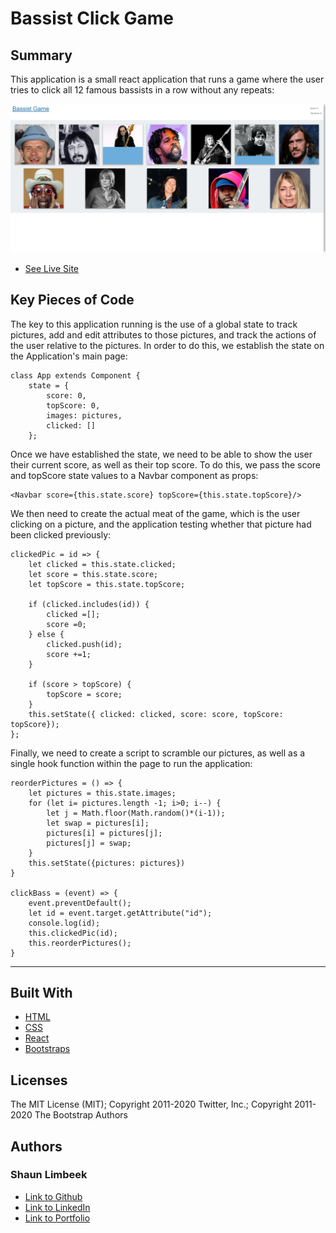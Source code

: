 # Bassist Click Game

## Summary

This application is a small react application that runs a game where the user tries to click all 12 famous bassists in a row without any repeats:

![Picture of Website](./assets/picofsite.png)

* [See Live Site](https://nameless-wildwood-28032.herokuapp.com/)

## Key Pieces of Code

The key to this application running is the use of a global state to track pictures, add and edit attributes to those pictures, and track the actions of the user relative to the pictures.  In order to do this, we establish the state on the Application's main page:

```
class App extends Component {
    state = {
        score: 0,
        topScore: 0,
        images: pictures,
        clicked: []
    };
```

Once we have established the state, we need to be able to show the user their current score, as well as their top score. To do this, we pass the score and topScore state values to a Navbar component as props:

```
<Navbar score={this.state.score} topScore={this.state.topScore}/>
```

We then need to create the actual meat of the game, which is the user clicking on a picture, and the application testing whether that picture had been clicked previously:

```
clickedPic = id => {
    let clicked = this.state.clicked;
    let score = this.state.score;
    let topScore = this.state.topScore;

    if (clicked.includes(id)) {
        clicked =[];
        score =0;
    } else {
        clicked.push(id);
        score +=1;
    }
   
    if (score > topScore) {
        topScore = score;
    }
    this.setState({ clicked: clicked, score: score, topScore: topScore});
};
```

Finally, we need to create a script to scramble our pictures, as well as a single hook function within the page to run the application:

```
reorderPictures = () => {
    let pictures = this.state.images;
    for (let i= pictures.length -1; i>0; i--) {
        let j = Math.floor(Math.random()*(i-1));
        let swap = pictures[i];
        pictures[i] = pictures[j];
        pictures[j] = swap;
    }
    this.setState({pictures: pictures})
}

clickBass = (event) => {
    event.preventDefault();
    let id = event.target.getAttribute("id");
    console.log(id);
    this.clickedPic(id);
    this.reorderPictures();
}
```

<hr>

## Built With

* [HTML](https://developer.mozilla.org/en-US/docs/Web/HTML)
* [CSS](https://developer.mozilla.org/en-US/docs/Web/CSS)
* [React](https://reactjs.org/)
* [Bootstraps](https://getbootstrap.com/)

## Licenses

 
The MIT License (MIT); Copyright 2011-2020 Twitter, Inc.; Copyright 2011-2020 The Bootstrap Authors

## Authors

### **Shaun Limbeek** 

- [Link to Github](https://github.com/slimbeek6/)
- [Link to LinkedIn](https://www.linkedin.com/in/shaun-limbeek/)
- [Link to Portfolio](https://afternoon-temple-06204.herokuapp.com/)